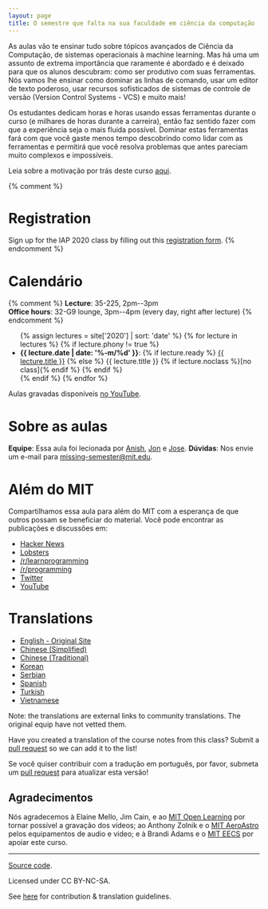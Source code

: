 ```yaml
---
layout: page
title: O semestre que falta na sua faculdade em ciência da computação
---
```


As aulas vão te ensinar tudo sobre tópicos avançados de Ciência da Computação,
de sistemas operacionais à machine learning. Mas há uma um assunto de extrema
importância que raramente é abordado e é deixado para que os alunos descubram:
como ser produtivo com suas ferramentas. Nós vamos lhe ensinar como dominar as
linhas de comando, usar um editor de texto poderoso, usar recursos sofisticados
de sistemas de controle de versão (Version Control Systems - VCS) e muito mais!

Os estudantes dedicam horas e horas usando essas ferramentas durante o curso
(e milhares de horas durante a carreira), então faz sentido fazer com que a
experiência seja o mais fluida possível. Dominar estas ferramentas fará com
que você gaste menos tempo descobrindo como lidar com as ferramentas e permitirá
que você resolva problemas que antes pareciam muito complexos e impossíveis.

Leia sobre a motivação por trás deste curso [aqui](/about/).

{% comment %}
# Registration

Sign up for the IAP 2020 class by filling out this [registration form](https://forms.gle/TD1KnwCSV52qexVt9).
{% endcomment %}

# Calendário

{% comment %}
**Lecture**: 35-225, 2pm--3pm<br>
**Office hours**: 32-G9 lounge, 3pm--4pm (every day, right after lecture)
{% endcomment %}

<ul>
{% assign lectures = site['2020'] | sort: 'date' %}
{% for lecture in lectures %}
    {% if lecture.phony != true %}
        <li>
        <strong>{{ lecture.date | date: '%-m/%d' }}</strong>:
        {% if lecture.ready %}
            <a href="{{ lecture.url }}">{{ lecture.title }}</a>
        {% else %}
            {{ lecture.title }} {% if lecture.noclass %}[no class]{% endif %}
        {% endif %}
        </li>
    {% endif %}
{% endfor %}
</ul>

Aulas gravadas disponíveis [no YouTube](https://www.youtube.com/playlist?list=PLyzOVJj3bHQuloKGG59rS43e29ro7I57J).

# Sobre as aulas

**Equipe**: Essa aula foi lecionada por [Anish](https://www.anishathalye.com/), [Jon](https://thesquareplanet.com/) e [Jose](http://josejg.com/).
**Dúvidas**: Nos envie um e-mail para [missing-semester@mit.edu](mailto:missing-semester@mit.edu).

# Além do MIT

Compartilhamos essa aula para além do MIT com a esperança de que outros
possam se beneficiar do material. Você pode encontrar as publicações e
discussões em:

 - [Hacker News](https://news.ycombinator.com/item?id=22226380)
 - [Lobsters](https://lobste.rs/s/ti1k98/missing_semester_your_cs_education_mit)
 - [/r/learnprogramming](https://www.reddit.com/r/learnprogramming/comments/eyagda/the_missing_semester_of_your_cs_education_mit/)
 - [/r/programming](https://www.reddit.com/r/programming/comments/eyagcd/the_missing_semester_of_your_cs_education_mit/)
 - [Twitter](https://twitter.com/jonhoo/status/1224383452591509507)
 - [YouTube](https://www.youtube.com/playlist?list=PLyzOVJj3bHQuloKGG59rS43e29ro7I57J)

# Translations

- [English - Original Site](https://missing.csail.mit.edu/)
- [Chinese (Simplified)](https://missing-semester-cn.github.io/)
- [Chinese (Traditional)](https://missing-semester-zh-hant.github.io/)
- [Korean](https://missing-semester-kr.github.io/)
- [Serbian](https://netboxify.com/missing-semester/)
- [Spanish](https://missing-semester-esp.github.io/)
- [Turkish](https://missing-semester-tr.github.io/)
- [Vietnamese](https://missing-semester-vn.github.io/)

Note: the translations are external links to community translations. The original
equip have not vetted them.

Have you created a translation of the course notes from this class? Submit a
[pull request](https://github.com/missing-semester/missing-semester/pulls) so
we can add it to the list!

Se você quiser contribuir com a tradução em português, por favor, submeta um
[pull request](https://github.com/missing-semester-pt/missing-semester-pt.github.io)
para atualizar esta versão!

## Agradecimentos

Nós agradecemos à Elaine Mello, Jim Cain, e ao [MIT Open
Learning](https://openlearning.mit.edu/) por tornar possível a gravação dos
vídeos; ao Anthony Zolnik e o [MIT
AeroAstro](https://aeroastro.mit.edu/) pelos equipamentos de audio e video;
e à Brandi Adams e o [MIT EECS](https://www.eecs.mit.edu/) por apoiar este 
curso.

---

<div class="small center">
<p><a href="https://github.com/missing-semester/missing-semester">Source code</a>.</p>
<p>Licensed under CC BY-NC-SA.</p>
<p>See <a href="/license/">here</a> for contribution &amp; translation guidelines.</p>
</div>
